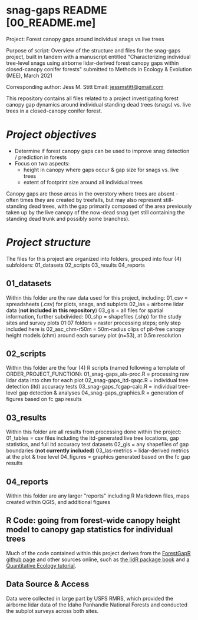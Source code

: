 # snag-gaps README [00_README.me]
 
Project: Forest canopy gaps around individual snags vs live trees

Purpose of script: Overview of the structure and files for the snag-gaps
 project, built in tandem with a manuscript entitled
      "Characterizing individual tree-level snags using airborne 
      lidar-derived forest canopy gaps within closed-canopy conifer forests"
      submitted to Methods in Ecology & Evolution (MEE), March 2021

Corresponding author: Jess M. Stitt
Email: jessmstitt@gmail.com

This repository contains all files related to a project investigating forest canopy gap dynamics around individual standing dead trees (snags) vs. live trees in a closed-canopy conifer forest. 

# *Project objectives*
 - Determine if forest canopy gaps can be used to improve snag detection / prediction in forests
 - Focus on two aspects: 
    - height in canopy where gaps occur & gap size for snags vs. live trees
    - extent of footprint size around all individual trees 

Canopy gaps are those areas in the overstory where trees are absent - often times they are created by treefalls, but may also represent still-standing dead trees, with the gap primarily composed of the area previously taken up by the live canopy of the now-dead snag (yet still containing the standing dead trunk and possibly some branches).

# *Project structure*
The files for this project are organized into folders, grouped into four (4) subfolders:
    01_datasets
    02_scripts
    03_results
    04_reports
    
## 01_datasets
Within this folder are the raw data used for this project, including:
    01_csv = spreadsheets (.csv) for plots, snags, and subplots
    02_las = airborne lidar data (**not included in this repository**)
    03_gis = all files for spatial information, further subdivided:
        00_shp = shapefiles (.shp) for the study sites and survey plots
        01:07 folders = raster processing steps; only step included here is 
        02_asc_chm-r50m = 50m-radius clips of pit-free canopy height models (chm) around each survey plot (n=53), at 0.5m resolution

## 02_scripts
Within this folder are the four (4) R scripts (named following a template of ORDER_PROJECT_FUNCTION):
    01_snag-gaps_als-proc.R = processing raw lidar data into chm for each plot
    02_snag-gaps_itd-qaqc.R = individual tree detection (itd) accuracy tests
    03_snag-gaps_fcgap-calc.R = individual tree-level gap detection & analyses
    04_snag-gaps_graphics.R =  generation of figures based on fc gap results

## 03_results
Within this folder are all results from processing done within the project:
    01_tables = csv files including the itd-generated live tree locations, gap statistics, and full itd accuracy test datasets
    02_gis = any shapefiles of gap boundaries (**not currently included**)
    03_las-metrics = lidar-derived metrics at the plot & tree level
    04_figures = graphics generated based on the fc gap results

## 04_reports
Within this folder are any larger "reports" including R Markdown files, maps created within QGIS, and additional figures

## **R Code: going from forest-wide canopy height model to canopy gap statistics for individual trees**
Much of the code contained within this project derives from the [ForestGapR github page](https://github.com/carlos-alberto-silva/ForestGapR) and other sources online, such as [the lidR package book](https://jean-romain.github.io/lidRbook/index.html) and [a Quantitative Ecology tutorial](http://quantitativeecology.org/using-rlidar-and-fusion-to-delineate-individual-trees-through-canopy-height-model-segmentation/). 

## Data Source & Access
Data were collected in large part by USFS RMRS, which provided the airborne lidar data of the Idaho Panhandle National Forests and conducted the subplot surveys across both sites.
